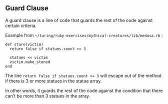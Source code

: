 ## Guard Clause

A guard clause is a line of code that guards the rest of the code against certain criteria.  

Example from `~/turing/ruby-exercises/mythical-creatures/lib/medusa.rb` :
```
def stare(victim)
  return false if statues.count >= 3

  statues << victim
  victim.make_stoned
end
```

The line `return false if statues.count >= 3` will escape out of the method if there is 3 or more statues in the statue array.

In other words, it guards the rest of the code against the condition that there can't be
more than 3 statues in the array.

